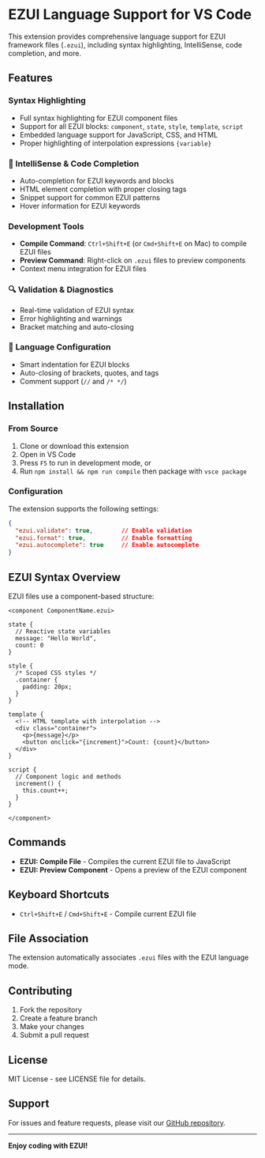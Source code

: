 # EZUI Language Support for VS Code

This extension provides comprehensive language support for EZUI framework files (`.ezui`), including syntax highlighting, IntelliSense, code completion, and more.

## Features

### Syntax Highlighting
- Full syntax highlighting for EZUI component files
- Support for all EZUI blocks: `component`, `state`, `style`, `template`, `script`
- Embedded language support for JavaScript, CSS, and HTML
- Proper highlighting of interpolation expressions `{variable}`

### 🧠 IntelliSense & Code Completion
- Auto-completion for EZUI keywords and blocks
- HTML element completion with proper closing tags
- Snippet support for common EZUI patterns
- Hover information for EZUI keywords

### Development Tools
- **Compile Command**: `Ctrl+Shift+E` (or `Cmd+Shift+E` on Mac) to compile EZUI files
- **Preview Command**: Right-click on `.ezui` files to preview components
- Context menu integration for EZUI files

### 🔍 Validation & Diagnostics
- Real-time validation of EZUI syntax
- Error highlighting and warnings
- Bracket matching and auto-closing

### 📝 Language Configuration
- Smart indentation for EZUI blocks
- Auto-closing of brackets, quotes, and tags
- Comment support (`//` and `/* */`)

## Installation

### From Source
1. Clone or download this extension
2. Open in VS Code
3. Press `F5` to run in development mode, or
4. Run `npm install && npm run compile` then package with `vsce package`

### Configuration

The extension supports the following settings:

```json
{
  "ezui.validate": true,        // Enable validation
  "ezui.format": true,          // Enable formatting
  "ezui.autocomplete": true     // Enable autocomplete
}
```

## EZUI Syntax Overview

EZUI files use a component-based structure:

```ezui
<component ComponentName.ezui>

state {
  // Reactive state variables
  message: "Hello World",
  count: 0
}

style {
  /* Scoped CSS styles */
  .container {
    padding: 20px;
  }
}

template {
  <!-- HTML template with interpolation -->
  <div class="container">
    <p>{message}</p>
    <button onclick="{increment}">Count: {count}</button>
  </div>
}

script {
  // Component logic and methods
  increment() {
    this.count++;
  }
}

</component>
```

## Commands

- **EZUI: Compile File** - Compiles the current EZUI file to JavaScript
- **EZUI: Preview Component** - Opens a preview of the EZUI component

## Keyboard Shortcuts

- `Ctrl+Shift+E` / `Cmd+Shift+E` - Compile current EZUI file

## File Association

The extension automatically associates `.ezui` files with the EZUI language mode.

## Contributing

1. Fork the repository
2. Create a feature branch
3. Make your changes
4. Submit a pull request

## License

MIT License - see LICENSE file for details.

## Support

For issues and feature requests, please visit our [GitHub repository](https://github.com/ezui/vscode-extension).

---

**Enjoy coding with EZUI!**